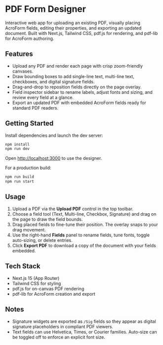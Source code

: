 # PDF Form Designer

Interactive web app for uploading an existing PDF, visually placing AcroForm fields, editing their properties, and exporting an updated document. Built with Next.js, Tailwind CSS, pdf.js for rendering, and pdf-lib for AcroForm authoring.

## Features

- Upload any PDF and render each page with crisp zoom-friendly canvases.
- Draw bounding boxes to add single-line text, multi-line text, checkboxes, and digital signature fields.
- Drag-and-drop to reposition fields directly on the page overlay.
- Field inspector sidebar to rename labels, adjust fonts and sizing, and review every field at a glance.
- Export an updated PDF with embedded AcroForm fields ready for standard PDF readers.

## Getting Started

Install dependencies and launch the dev server:

```bash
npm install
npm run dev
```

Open [http://localhost:3000](http://localhost:3000) to use the designer.

For a production build:

```bash
npm run build
npm run start
```

## Usage

1. Upload a PDF via the **Upload PDF** control in the top toolbar.
2. Choose a field tool (Text, Multi-line, Checkbox, Signature) and drag on the page to draw the field bounds.
3. Drag placed fields to fine-tune their position. The overlay snaps to your drag movement.
4. Use the right-hand **Fields** panel to rename fields, tune fonts, toggle auto-sizing, or delete entries.
5. Click **Export PDF** to download a copy of the document with your fields embedded.

## Tech Stack

- Next.js 15 (App Router)
- Tailwind CSS for styling
- pdf.js for on-canvas PDF rendering
- pdf-lib for AcroForm creation and export

## Notes

- Signature widgets are exported as `/Sig` fields so they appear as digital signature placeholders in compliant PDF viewers.
- Text fields can use Helvetica, Times, or Courier families. Auto-size can be toggled off to enforce an explicit font size.
